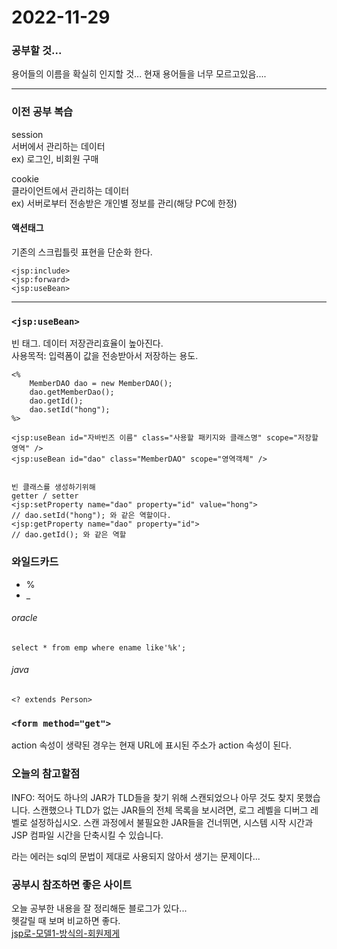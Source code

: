 2022-11-29
===================

### 공부할 것...
용어들의 이름을 확실히 인지할 것... 현재 용어들을 너무 모르고있음....

------------------------------------
### 이전 공부 복습
session   
서버에서 관리하는 데이터   
ex) 로그인, 비회원 구매

cookie   
클라이언트에서 관리하는 데이터   
ex) 서버로부터 전송받은 개인별 정보를 관리(해당 PC에 한정)


#### 액션태그
기존의 스크립틀릿 표현을 단순화 한다.
```
<jsp:include>
<jsp:forward>
<jsp:useBean>
```

------------------------------------

### ```<jsp:useBean>```
빈 태그.  데이터 저장관리효율이 높아진다.   
사용목적: 입력폼이 값을 전송받아서 저장하는 용도.
```
<%
    MemberDAO dao = new MemberDAO();
    dao.getMemberDao();
    dao.getId();
    dao.setId("hong");
%>

<jsp:useBean id="자바빈즈 이름" class="사용할 패키지와 클래스명" scope="저장할 영역" />
<jsp:useBean id="dao" class="MemberDAO" scope="영역객체" />


빈 클래스를 생성하기위해 
getter / setter
<jsp:setProperty name="dao" property="id" value="hong">
// dao.setId("hong"); 와 같은 역할이다.
<jsp:getProperty name="dao" property="id">
// dao.getId(); 와 같은 역할
```

### 와일드카드
- %
- _

###### oracle
```
select * from emp where ename like'%k';
```
###### java
```
<? extends Person>
```


### ```<form method="get">```
action 속성이 생략된 경우는 현재 URL에 표시된 주소가 action 속성이 된다.



### 오늘의 참고할점
INFO: 적어도 하나의 JAR가 TLD들을 찾기 위해 스캔되었으나 아무 것도 찾지 못했습니다. 스캔했으나 TLD가 없는 JAR들의 전체 목록을 보시려면, 로그 레벨을 디버그 레벨로 설정하십시오. 스캔 과정에서 불필요한 JAR들을 건너뛰면, 시스템 시작 시간과 JSP 컴파일 시간을 단축시킬 수 있습니다.

라는 에러는 sql의 문법이 제대로 사용되지 않아서 생기는 문제이다...

### 공부시 참조하면 좋은 사이트
오늘 공부한 내용을 잘 정리해둔 블로그가 있다...  
헷갈릴 때 보며 비교하면 좋다.   
[jsp로-모델1-방식의-회원제게](https://goldenrabbit.co.kr/2021/11/30/jsp%EB%A1%9C-%E1%84%86%E1%85%A9%E1%84%83%E1%85%A6%E1%86%AF1-%E1%84%87%E1%85%A1%E1%86%BC%E1%84%89%E1%85%B5%E1%86%A8%E1%84%8B%E1%85%B4-%E1%84%92%E1%85%AC%E1%84%8B%E1%85%AF%E1%86%AB%EC%A0%9C%EA%B2%8C/)